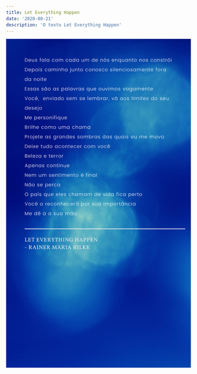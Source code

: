 ```yaml
---
title: Let Everything Happen
date: '2020-08-21'
description: 'O texto Let Everything Happen'
---
```


![O texto que eu conheci vendo Jojo Rabbit e também vendo aquele vídeo do meteoro que eles fazem rerência ao filme](./let-everything-happens.jpg)
